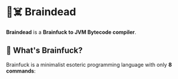 # 🧠☠️ Braindead

**Braindead** is a **Brainfuck to JVM Bytecode compiler**.

## 🧠 What's Brainfuck?

Brainfuck is a minimalist esoteric programming language with only **8 commands**:

